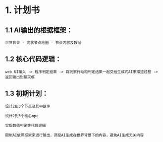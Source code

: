 # 1. 计划书
## 1.1 AI输出的根据框架：
    世界背景 - 网状节点地图 - 节点内容及数据
## 1.2 核心代码逻辑：
    web UI输入 -> 程序判定结果 -> 将玩家行动和判定结果一起交给生成式AI来描述过程 -> 返回输出到聊天框
## 1.3 初期计划：
    设计2到3个节点及其中故事
    
    设计2到3个核心npc
    
    实现数值判定等代码逻辑

    限制AI依照框架来进行输出，调控AI生成在世界背景下的内容，避免AI生成无关内容